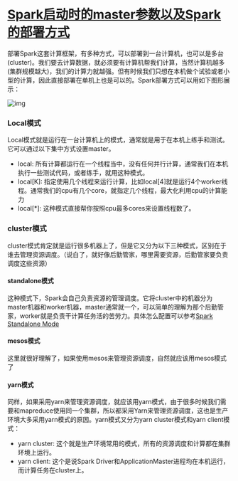 # [Spark启动时的master参数以及Spark的部署方式](https://www.cnblogs.com/camilla/p/8296228.html)

部署Spark这套计算框架，有多种方式，可以部署到一台计算机，也可以是多台(cluster)。我们要去计算数据，就必须要有计算机帮我们计算，当然计算机越多(集群规模越大)，我们的计算力就越强。但有时候我们只想在本机做个试验或者小型的计算，因此直接部署在单机上也是可以的。Spark部署方式可以用如下图形展示：

![img](https://upload-images.jianshu.io/upload_images/3959253-8988e02415d0df29.jpg)

### Local模式

Local模式就是运行在一台计算机上的模式，通常就是用于在本机上练手和测试。它可以通过以下集中方式设置master。

- local: 所有计算都运行在一个线程当中，没有任何并行计算，通常我们在本机执行一些测试代码，或者练手，就用这种模式。
- local[K]: 指定使用几个线程来运行计算，比如local[4]就是运行4个worker线程。通常我们的cpu有几个core，就指定几个线程，最大化利用cpu的计算能力
- local[*]: 这种模式直接帮你按照cpu最多cores来设置线程数了。

### cluster模式

cluster模式肯定就是运行很多机器上了，但是它又分为以下三种模式，区别在于谁去管理资源调度。（说白了，就好像后勤管家，哪里需要资源，后勤管家要负责调度这些资源）

#### standalone模式

这种模式下，Spark会自己负责资源的管理调度。它将cluster中的机器分为master机器和worker机器，master通常就一个，可以简单的理解为那个后勤管家，worker就是负责干计算任务活的苦劳力。具体怎么配置可以参考[Spark Standalone Mode](https://link.jianshu.com/?t=http://spark.apache.org/docs/latest/spark-standalone.html)

#### mesos模式

这里就很好理解了，如果使用mesos来管理资源调度，自然就应该用mesos模式了

#### yarn模式

同样，如果采用yarn来管理资源调度，就应该用yarn模式，由于很多时候我们需要和mapreduce使用同一个集群，所以都采用Yarn来管理资源调度，这也是生产环境大多采用yarn模式的原因。yarn模式又分为yarn cluster模式和yarn client模式：

- yarn cluster: 这个就是生产环境常用的模式，所有的资源调度和计算都在集群环境上运行。
- yarn client: 这个是说Spark Driver和ApplicationMaster进程均在本机运行，而计算任务在cluster上。

